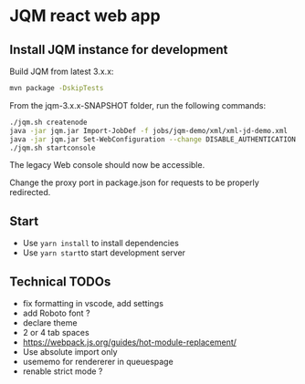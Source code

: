# JQM react web app

## Install JQM instance for development

Build JQM from latest 3.x.x:

```bash
mvn package -DskipTests
```

From the jqm-3.x.x-SNAPSHOT folder, run the following commands:

```bash
./jqm.sh createnode
java -jar jqm.jar Import-JobDef -f jobs/jqm-demo/xml/xml-jd-demo.xml
java -jar jqm.jar Set-WebConfiguration --change DISABLE_AUTHENTICATION
./jqm.sh startconsole
```

The legacy Web console should now be accessible.

Change the proxy port in package.json for requests to be properly redirected.

## Start

* Use `yarn install` to install dependencies
* Use `yarn start`to start development server

## Technical TODOs

* fix formatting in vscode, add settings
* add Roboto font ?
* declare theme
* 2 or 4 tab spaces
* https://webpack.js.org/guides/hot-module-replacement/
* Use absolute import only
* usememo for rendererer in queuespage
* renable strict mode ?
